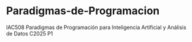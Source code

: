 # Paradigmas-de-Programacion
IAC508 Paradigmas de Programación para Inteligencia Artificial y Análisis de Datos C2025 P1
